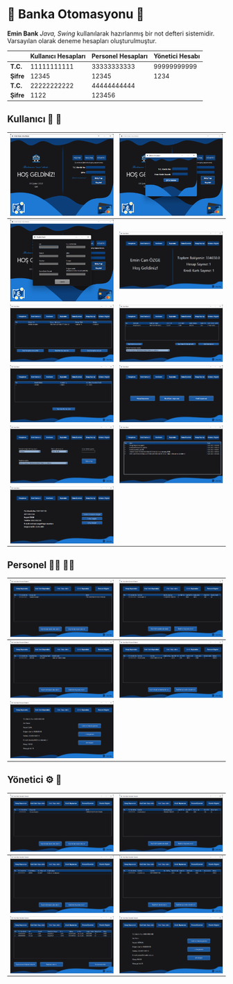 # :bank: Banka Otomasyonu  :money_with_wings:

**Emin Bank** *Java, Swing*  kullanılarak hazırlanmış bir not defteri sistemidir.  
Varsayılan olarak deneme hesapları oluşturulmuştur.  

|| **Kullanıcı Hesapları** | **Personel Hesapları**  | **Yönetici Hesabı**  |
| --------------- | --------------- | --------------- | --------------- |
| **T.C.** | 11111111111 | 33333333333 | 99999999999 |
| **Şifre** | 12345 | 12345 | 1234 |
| **T.C.** | 22222222222 | 44444444444 |  |
| **Şifre** | 1122 | 123456 |  |

## Kullanıcı :man: :woman:


|![Giriş Yap](https://github.com/emncnozge/Bank-Automation/blob/main/screenshots/user/01-login.png?raw=true)|![Şifremi Unuttum](https://github.com/emncnozge/Bank-Automation/blob/main/screenshots/user/02-forgot.png?raw=true)|
| ------------ | ------------ |
|![Kaydol](https://github.com/emncnozge/Bank-Automation/blob/main/screenshots/user/11-register.png?raw=true)|![Ana Sayfa](https://github.com/emncnozge/Bank-Automation/blob/main/screenshots/user/03-mainmenu.png?raw=true)|
|![Hesaplar](https://github.com/emncnozge/Bank-Automation/blob/main/screenshots/user/04-bankaccounts.png?raw=true)|![Kredi Kartları](https://github.com/emncnozge/Bank-Automation/blob/main/screenshots/user/05-creditcards.png?raw=true)|
|![Krediler](https://github.com/emncnozge/Bank-Automation/blob/main/screenshots/user/06-credits.png?raw=true)|![Başvurular](https://github.com/emncnozge/Bank-Automation/blob/main/screenshots/user/07-applications.png?raw=true)|
|![Fatura Ödeme](https://github.com/emncnozge/Bank-Automation/blob/main/screenshots/user/08-bills.png?raw=true)|![Hesap Geçmişi](https://github.com/emncnozge/Bank-Automation/blob/main/screenshots/user/09-history.png?raw=true)|
|![Müşteri Bilgileri](https://github.com/emncnozge/Bank-Automation/blob/main/screenshots/user/10-info.png?raw=true)|


## Personel :man_office_worker: :woman_office_worker:

|![Hesap Başvuruları](https://github.com/emncnozge/Bank-Automation/blob/main/screenshots/employee/01-account.png?raw=true)|![Kredi Kartı Başvuruları](https://github.com/emncnozge/Bank-Automation/blob/main/screenshots/employee/02-creditcard.png?raw=true)|
| ------------ | ------------ |
|![Kredi Başvuruları](https://github.com/emncnozge/Bank-Automation/blob/main/screenshots/employee/03-credit.png?raw=true)|![Limit Başvuruları](https://github.com/emncnozge/Bank-Automation/blob/main/screenshots/employee/04-limit.png?raw=true)|
|![Personel Bilgileri](https://github.com/emncnozge/Bank-Automation/blob/main/screenshots/employee/05-info.png?raw=true)|

## Yönetici :gear: :wrench:

|![Hesap Başvuruları](https://github.com/emncnozge/Bank-Automation/blob/main/screenshots/admin/01-account.png?raw=true)|![Kredi Kartı Başvuruları](https://github.com/emncnozge/Bank-Automation/blob/main/screenshots/admin/02-creditcard.png?raw=true)|
| ------------ | ------------ |
|![Kredi Başvuruları](https://github.com/emncnozge/Bank-Automation/blob/main/screenshots/admin/03-credit.png?raw=true)|![Limit Başvuruları](https://github.com/emncnozge/Bank-Automation/blob/main/screenshots/admin/04-limit.png?raw=true)|
|![Personel Yönetimi](https://github.com/emncnozge/Bank-Automation/blob/main/screenshots/admin/05-manage.png?raw=true)|![Yönetici Bilgileri](https://github.com/emncnozge/Bank-Automation/blob/main/screenshots/admin/06-info.png?raw=true)|

